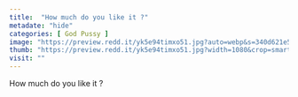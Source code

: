 ```yaml
---
title:  "How much do you like it ?"
metadate: "hide"
categories: [ God Pussy ]
image: "https://preview.redd.it/yk5e94timxo51.jpg?auto=webp&s=340d621e568ceba144c06929a939eea0b1f7701b"
thumb: "https://preview.redd.it/yk5e94timxo51.jpg?width=1080&crop=smart&auto=webp&s=805dcd5784797f7e0b5716f532e2a6b0b3082abe"
visit: ""
---
```

How much do you like it ?
